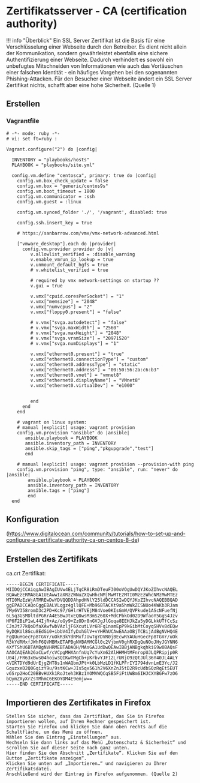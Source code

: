 # Zertifikatsserver - CA (certification authority)

!!! info "Überblick"
      <span class="biggerFont">Ein SSL Server Zertifikat ist die Basis für eine Verschlüsselung einer Webseite durch den
      Betreiber. Es dient nicht allein der Kommunikation, sondern gewährleistet ebenfalls eine sichere Authentifizierung einer
      Webseite. Dadurch verhindert es sowohl ein unbefugtes Mitschneiden von Informationen wie auch das Vortäuschen einer
      falschen Identität - ein häufiges Vorgehen bei den sogenannten Phishing-Attacken. Für den Besucher einer Webseite ändert
      ein SSL Server Zertifikat nichts, schafft aber eine hohe Sicherheit. (Quelle 1) </span>

## Erstellen

### Vagrantfile

```
# -*- mode: ruby -*-
# vi: set ft=ruby :

Vagrant.configure("2") do |config|
  
  INVENTORY = "playbooks/hosts"
  PLAYBOOK = "playbooks/site.yml"  
    
  config.vm.define "centosca", primary: true do |config|  
    config.vm.box_check_update = false   
    config.vm.box = "generic/centos9s"
    config.vm.boot_timeout = 1800
    config.vm.communicator = :ssh
    config.vm.guest = :linux
    
    config.vm.synced_folder './', '/vagrant', disabled: true
    
    config.ssh.insert_key = true
  
    # https://sanbarrow.com/vmx/vmx-network-advanced.html
  
    ["vmware_desktop"].each do |provider|
      config.vm.provider provider do |v|
         v.allowlist_verified = :disable_warning
         v.enable_vmrun_ip_lookup = true
         v.unmount_default_hgfs = true
         # v.whitelist_verified = true
         
         # required by vmx network-settings on startup ??
         v.gui = true
      
         v.vmx["cpuid.coresPerSocket"] = "1"
         v.vmx["memsize"] = "2048"
         v.vmx["numvcpus"] = "2"
         v.vmx["floppy0.present"] = "false"
		 
		 # v.vmx["svga.autodetect"] = "false"
		 # v.vmx["svga.maxWidth"] = "2560"
		 # v.vmx["svga.maxHeight"] = "2048"
		 # v.vmx["svga.vramSize"] = "20971520"
		 # v.vmx["svga.numDisplays"] = "1"
      
         v.vmx["ethernet0.present"] = "true"
         v.vmx["ethernet0.connectionType"] = "custom"
         v.vmx["ethernet0.addressType"] = "static"
         v.vmx["ethernet0.address"] = "00:50:56:2a:c6:b3"
         v.vmx["ethernet0.vnet"] = "vmnet8"
         v.vmx["ethernet0.displayName"] = "VMnet8"
         v.vmx["ethernet0.virtualDev"] = "e1000"
               

         end
      end
    end  
    
	# vagrant on linux system:
    # manual [explicit] usage: vagrant provision
    config.vm.provision "ansible" do |ansible|
       ansible.playbook = PLAYBOOK
       ansible.inventory_path = INVENTORY
       ansible.skip_tags = ["ping","pkgupgrade","test"]
       end
       
    # manual [explicit] usage: vagrant provision --provision-with ping
    config.vm.provision "ping", type: "ansible", run: "never" do |ansible|
        ansible.playbook = PLAYBOOK
        ansible.inventory_path = INVENTORY
        ansible.tags = ["ping"]
        end
  end
```

## Konfiguration

(https://www.digitalocean.com/community/tutorials/how-to-set-up-and-configure-a-certificate-authority-ca-on-centos-8-de)

## Erstellen des Zertifikats

ca.crt Zertifikat:

```
-----BEGIN CERTIFICATE-----
MIIDQjCCAiqgAwIBAgIUVw4ELjTqCR8iRmDTeuF300oVOgUwDQYJKoZIhvcNAQEL
BQAwEzERMA8GA1UEAwwIaXRzZWNuZXQwHhcNMjMwMTE2MTI0MzEzWhcNMzMwMTEz
MTI0MzEzWjATMREwDwYDVQQDDAhpdHNlY25ldDCCASIwDQYJKoZIhvcNAQEBBQAD
ggEPADCCAQoCggEBALVLqgz4gllQFE+Mb968TACKt9a5hmWkZCSNUo4KWKb3RJam
7My6V358romD3c2PD+Kc97/GHlrHTVEjM84Voe0KIsGmW/QVPkude1AScNFuefNj
6LSq3GSMDltdPGRrA4ESBwJtxEQ0wsM3mS260X+MdCPbkOd02D9WfaoY5GgS4Jzv
HP6F2BiP1wL44IjR+Az/oGy9+ZzODr8nGVJgJlGoqa8EEHJkZa5yDGLkkUTfCcSz
CJnJt77kQoDfaXAwfwbVAzljF6XcutLVr6RFq1namEpP9kGibMtCoyqSHVv8dEQw
9yDQKUl8Gcu8EdGi0+ibbV4IfyDxhGlV+vYHRhUCAwEAAaOBjTCBijAdBgNVHQ4E
FgQUuHGecFp8TGVr/uOkR3kYdRMxfJUwTgYDVR0jBEcwRYAUuHGecFp8TGVr/uOk
R3kYdRMxfJWhF6QVMBMxETAPBgNVBAMMCGl0c2VjbmV0ghRXDgQuNOoJHyJGYNN6
4XfTShU6BTAMBgNVHRMEBTADAQH/MAsGA1UdDwQEAwIBBjANBgkqhkiG9w0BAQsF
AAOCAQEAh26aCLwf/cVCpgMHXAnfnUq7cYuXn62AlHHMHtMFnropUJLQPRipjp0R
U04j/FR63xBws04hoiw3QIKwTMgCb+pKrbvYJF12LrURjO9zQtJUl36Y40JL4ALY
xVIKTDYd9dUrEjgZHT8s1nWAQbmJPt+k0LbMzLD1fKLPFrIYI794dvnLmE3Yc/J2
GquzxeD2Q0GqizY9u/9stKCw+JIs5qx561h2V6XnZnJ5tD2R9cUdbSQzRqEt5EUT
v6Srp2HoC20BBvHUXk1RoJteh3KBz1YOMVWQCqSB5FiFtUWBm6IHJCXYBGFw7zO6
bQymZXyXrZsTMhmC6EKOYDM4E9emjw==
-----END CERTIFICATE-----
```

## Importieren des Zertifikates in Firefox

    Stellen Sie sicher, dass das Zertifikat, das Sie in Firefox importieren wollen, auf Ihrem Rechner gespeichert ist.
    Starten Sie Firefox und klicken Sie dann oben rechts auf die Schaltfläche, um das Menü zu öffnen.
    Wählen Sie den Eintrag „Einstellungen“ aus.
    Wechseln Sie dann links auf das Menü „Datenschutz & Sicherheit“ und scrollen Sie auf dieser Seite nach ganz unten.
    Hier finden Sie den Abschnitt „Zertifikate“. Klicken Sie auf den Button „Zertifikate anzeigen“.
    Klicken Sie unten auf „Importieren…“ und navigieren zu Ihrer Zertifikatsdatei.
    Anschließend wird der Eintrag in Firefox aufgenommen. (Quelle 2)

[^1]: https://www.hosttest.de/artikel/was-ist-ein-ssl-server-1427.html (26.01.2023)

[^2]: https://www.computerbild.de/artikel/cb-Tipps-Internet-Firefox-Zertifikat-importieren-31486861.html (26.01.2023)
